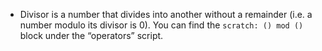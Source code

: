 -   Divisor is a number that divides into another without a remainder (i.e. a number modulo its divisor is 0).
    You can find the `scratch: () mod ()` block under the “operators” script.
